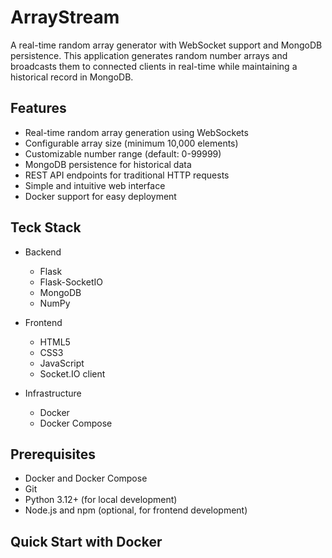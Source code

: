 # ArrayStream

A real-time random array generator with WebSocket support and MongoDB persistence. This application generates random number arrays and broadcasts them to connected clients in real-time while maintaining a historical record in MongoDB.

## Features

- Real-time random array generation using WebSockets
- Configurable array size (minimum 10,000 elements)
- Customizable number range (default: 0-99999)
- MongoDB persistence for historical data
- REST API endpoints for traditional HTTP requests
- Simple and intuitive web interface
- Docker support for easy deployment

## Teck Stack

- Backend
  - Flask
  - Flask-SocketIO
  - MongoDB
  - NumPy

- Frontend
  - HTML5
  - CSS3
  - JavaScript
  - Socket.IO client

- Infrastructure
  - Docker
  - Docker Compose


## Prerequisites

- Docker and Docker Compose
- Git
- Python 3.12+ (for local development)
- Node.js and npm (optional, for frontend development)

## Quick Start with Docker



